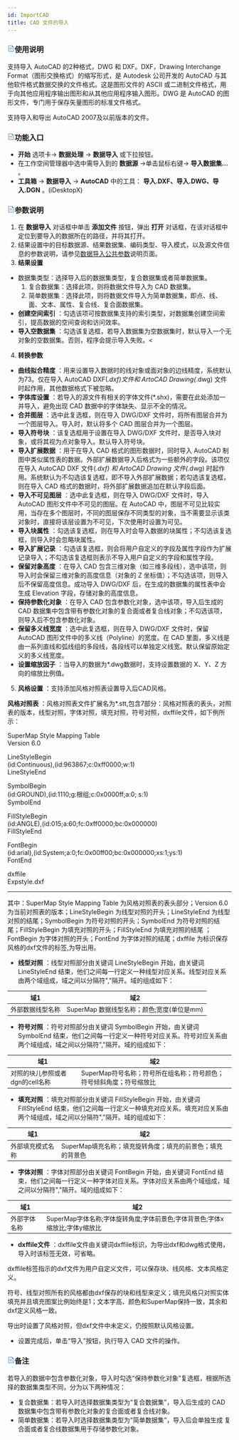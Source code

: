```yaml
---
id: ImportCAD
title: CAD 文件的导入  
---  
```

### ![](../../img/read.gif)使用说明

支持导入 AutoCAD 的2种格式，DWG 和 DXF。DXF，Drawing Interchange Format（图形交换格式）的缩写形式，是
Autodesk 公司开发的 AutoCAD 与其他软件格式数据交换的文件格式。这是图形文件的 ASCII
或二进制文件格式，用于向其他应用程序输出图形和从其他应用程序输入图形。DWG 是 AutoCAD 的图形文件，专门用于保存矢量图形的标准文件格式。

支持导入和导出 AutoCAD 2007及以前版本的文件。

### ![](../../img/read.gif)功能入口

* **开始** 选项卡-> **数据处理** -> **数据导入** 或下拉按钮。
* 在工作空间管理器中选中需导入到的 **数据源** ->单击鼠标右键-> **导入数据集...** 。
* **工具箱** -> **数据导入** -> **AutoCAD** 中的工具： **导入.DXF、导入.DWG、导入.DGN** 。(iDesktopX)

### ![](../../img/read.gif)参数说明

1. 在 **数据导入** 对话框中单击 **添加文件** 按钮，弹出 **打开** 对话框，在该对话框中定位到要导入的数据所在的路径，并将其打开。
2. 结果设置中的目标数据源、结果数据集、编码类型、导入模式，以及源文件信息的参数说明，请参见[数据导入公共参数](ParameterSettingDia.html)说明页面。
3. **结果设置**
* 数据集类型：选择导入后的数据集类型，复合数据集或者简单数据集。 
  1. 复合数据集：选择此项，则将数据文件导入为 CAD 数据集。
  2. 简单数据集：选择此项，则将数据文件导入为简单数据集，即点、线、面、文本、属性、复合线、复合面数据集。
* **创建空间索引** ：勾选该项可按数据集支持的索引类型，对数据集创建空间索引，提高数据的空间查询和访问效率。
* **导入空数据集** ：勾选该复选框，若导入数据集为空数据集时，默认导入一个无对象的空数据集。否则，程序会提示导入失败。<
4. **转换参数**
* **曲线拟合精度** ：用来设置导入数据时的线对象或面对象的边线精度，系统默认为73。仅在导入 AutoCAD DXF(*.dxf)文件和 ArtoCAD Drawing(*.dwg) 文件时起作用，其他数据格式下被忽略。
* **字体库设置** ：若导入的源文件有相关的字体文件(*.shx)，需要在此处添加一并导入，避免出现 CAD 数据中的字体缺失、显示不全的情况。
* **合并图层** ：选中此复选框，则在导入 DWG/DXF 文件时，将所有图层合并为一个图层导入。导入时，默认将多个 CAD 图层合并为一个图层。
* **导入符号块** ：该复选框用于设置在导入 DWG/DXF 文件时，是否导入块对象，或将其视为点对象导入。默认导入符号块。
* **导入扩展数据** ：用于在导入 CAD 格式的图形数据时，同时导入 AutoCAD 制图中类似属性表的数据。外部扩展数据导入后格式为一些额外的字段。该项仅在导入 AutoCAD DXF 文件(*.dxf) 和 ArtoCAD Drawing 文件(*.dwg) 时起作用。系统默认为不勾选该复选框，即不导入外部扩展数据；若勾选该复选框，则在导入 CAD 格式的数据时，将外部扩展数据追加在默认字段后面。 
* **导入不可见图层** ：选中此复选框，则在导入 DWG/DXF 文件时，导入 AutoCAD 图形文件中不可见的图层。在 AutoCAD 中，图层不可见比较实用，当存在多个图层时，不同的图层保存不同类型的对象，当不需要显示该类对象时，直接将该层设置为不可见，下次使用时设置为可见。
* **导入块属性** ：勾选该复选框，则在导入时会导入数据的块属性；不勾选该复选框，则导入时会忽略块属性。
* **导入扩展记录** ：勾选该复选框，则会将用户自定义的字段及属性字段作为扩展记录导入；不勾选该复选框则表示不导入用户自定义的字段和属性字段。
* **保留对象高度** ：在导入 CAD 包含三维对象（如三维多段线），选中该项，则导入时会保留三维对象的高度信息（对象的 Z 坐标值）；不勾选该项，则导入后不保留高度信息。成功导入 DWG/DXF 后，在生成的数据集的属性表中会生成 Elevation 字段，存储对象的高度信息。
* **保持参数化对象** ：在导入 CAD 包含参数化对象，选中该项，导入后生成的 CAD 数据集中包含带有参数化对象的复合面或者复合线对象；不勾选该项，则导入后不包含参数化对象。
* **保留多义线宽度** ：选中此复选框，则在导入 DWG/DXF 文件时，保留 AutoCAD 图形文件中的多义线（Polyline）的宽度。在 CAD 里面，多义线是由一系列直线和弧线组的多段线，各段线可以单独定义线宽。默认保留原始定义的多义线宽度。
* **设置缩放因子** ：当导入的数据为*.dwg数据时，支持设置数据的 X、Y、Z 方向的缩放比例值。
5. **风格设置** ：支持添加风格对照表设置导入后CAD风格。 

**风格对照表**
：风格对照表文件扩展名为*.stt,包含7部分：风格对照表的表头，对照表的版本，线型对照，字体对照，填充对照，符号对照，dxffile文件，如下例所示：

SuperMap Style Mapping Table  
Version 6.0

LineStyleBegin  
(id:Continuous),(id:963867;c:0xff0000;w:1)  
LineStyleEnd

SymbolBegin  
(id:GROUND),(id:1110;g:根组;c:0x0000ff;a:0; s:1)  
SymbolEnd

FillStyleBegin  
(id:ANGLE),(id:015;a:60;fc:0xff0000;bc:0x000000)  
FillStyleEnd

FontBegin  
(id:arial),(id:System;a:0;fc:0x00ff00;bc:0x000000;xs:1;ys:1)  
FontEnd

dxffile  
Expstyle.dxf  

---  

其中：SuperMap Style Mapping Table 为风格对照表的表头部分；Version 6.0
为当前对照表的版本；LineStyleBegin 为线型对照的开头；LineStyleEnd 为线型对照的结尾；SymbolBegin
为符号对照的开头；SymbolEnd 为符号对照的结尾；FillStyleBegin 为填充对照的开头；FillStyleEnd 为填充对照的结尾
；FontBegin 为字体对照的开头；FontEnd 为字体对照的结尾；dxffile 为标识保存风格的dxf文件的标签,为导出用。

* **线型对照** ：线型对照部分由关键词 LineStyleBegin 开始，由关键词 LineStyleEnd 结束，他们之间每一行定义一种线型对应关系。线型对应关系由两个域组成，域之间以分隔符","隔开。域的组成如下：   
  
域1 | 域2  
---|---  
外部数据线型名称 | SuperMap 数据线型名称；颜色;宽度(单位是mm)    
  
* **符号对照** ：符号对照部分由关键词 SymbolBegin 开始，由关键词 SymbolEnd 结束，他们之间每一行定义一种符号对应关系。符号对应关系由两个域组成，域之间以分隔符","隔开。域的组成如下：   

域1 | 域2  
---|---  
对照的块儿参照或者dgn的cell名称 | SuperMap符号名称；符号所在组名称；符号颜色；符号倾斜角度；符号缩放比    

* **填充对照** ：填充对照部分由关键词 FillStyleBegin 开始，由关键词 FillStyleEnd 结束，他们之间每一行定义一种填充对应关系。填充对应关系由两个域组成，域之间以分隔符","隔开。域的组成如下：    
  
域1 | 域2  
---|---  
外部填充模式名称 | SuperMap填充名称；填充旋转角度；填充的前景色；填充的背景色    

* **字体对照** ：字体对照部分由关键词 FontBegin 开始，由关键词 FontEnd 结束，他们之间每一行定义一种字体对应关系。字体对应关系由两个域组成，域之间以分隔符","隔开。域的组成如下：   
  
 域1 | 域2  
---|---  
外部字体名称 | SuperMap字体名称;字体旋转角度;字体前景色;字体背景色;字体x缩放比;字体y缩放比  

* **dxffile文件** ：dxffile文件由关键词dxffile标识，为导出dxf和dwg格式使用，导入时该标签无效，可省略。 

dxffile标签指示的dxf文件为用户自定义文件，可以保存块、线风格、文本风格定义。

符号、线型对照所有的风格都由dxf保存的块和线型来定义；填充风格只对照实体填充并且填充图案比例始终是1；文本字高、颜色和SuperMap保持一致，其余和dxf定义风格一致。

导出时设置了风格对照，但dxf文件中未定义，仍按照默认风格设置。

* 设置完成后，单击“导入”按钮，执行导入 CAD 文件的操作。

### ![](../../img/read.gif)备注

若导入的数据中包含参数化对象，导入时勾选“保持参数化对象”复选框，根据所选择的数据集类型不同，分为以下两种情况：

* 复合数据集：若导入时选择数据集类型为“复合数据集”，导入后生成的 CAD 数据集中包含带有参数化对象的复合面或者复合线对象。
* 简单数据集：若导入时选择数据集类型为“简单数据集”，导入后会单独生成 复合面或者复合线数据集用于存储参数化对象。
